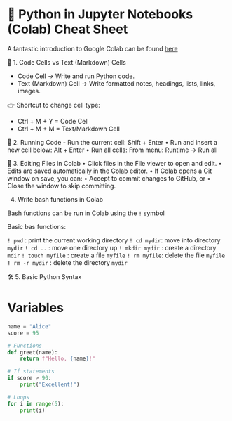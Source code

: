# 🐍 Python in Jupyter Notebooks (Colab) Cheat Sheet


A fantastic introduction to Google Colab can be found [here](https://colab.research.google.com/)

📄 1. Code Cells vs Text (Markdown) Cells
- Code Cell → Write and run Python code.
- Text (Markdown) Cell → Write formatted notes, headings, lists, links, images.

👉 Shortcut to change cell type:
- Ctrl + M + Y = Code Cell
- Ctrl + M + M = Text/Markdown Cell


🚀 2. Running Code
	- Run the current cell:
Shift + Enter
	•	Run and insert a new cell below:
Alt + Enter
	•	Run all cells:
From menu: Runtime → Run all

📁 3. Editing Files in Colab
	•	Click files in the File viewer to open and edit.
	•	Edits are saved automatically in the Colab editor.
	•	If Colab opens a Git window on save, you can:
	•	Accept to commit changes to GitHub, or
	•	Close the window to skip committing.

4. Write bash functions in Colab

Bash functions can be run in Colab using the `!` symbol

Basic bas functions:

`! pwd` : print the current working directory
`! cd mydir`:  move into directory `mydir`
`! cd ..` : move one directory up
`! mkdir mydir` : create a directory `mdir`
`! touch myfile` : create a file `myfile`
`! rm myfile`: delete the file `myfile`
`! rm -r mydir` : delete the directory `mydir`


🛠️ 5. Basic Python Syntax

# Variables

```python
name = "Alice"
score = 95

# Functions
def greet(name):
    return f"Hello, {name}!"

# If statements
if score > 90:
    print("Excellent!")

# Loops
for i in range(5):
    print(i)

````


